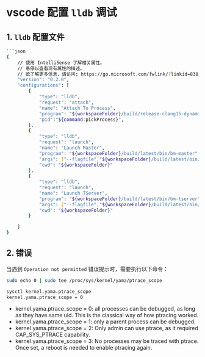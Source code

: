# vscode 配置 `lldb` 调试

## 1. `lldb` 配置文件

```bash
```json
{
    // 使用 IntelliSense 了解相关属性。 
    // 悬停以查看现有属性的描述。
    // 欲了解更多信息，请访问: https://go.microsoft.com/fwlink/?linkid=830387
    "version": "0.2.0",
    "configurations": [
        {
            "type": "lldb",
            "request": "attach",
            "name": "Attach To Process",
            "program": "${workspaceFolder}/build/release-clang15-dynamic-ninja/postgres/bin/postgres",
            "pid":"${command:pickProcess}",    
        },
        {
            "type": "lldb",
            "request": "launch",
            "name": "Launch Master",
            "program": "${workspaceFolder}/build/latest/bin/bm-master",
            "args": ["--flagfile","${workspaceFolder}/build/latest/bin/master.conf"],
            "cwd": "${workspaceFolder}"
        },
        {
            "type": "lldb",
            "request": "launch",
            "name": "Launch TServer",
            "program": "${workspaceFolder}/build/latest/bin/bm-tserver",
            "args": ["--flagfile","${workspaceFolder}/build/latest/bin/tserver.conf"],
            "cwd": "${workspaceFolder}"
        }

    ]
}
```

## 2. 错误

当遇到 `Operation not permitted` 错误提示时，需要执行以下命令：

```bash
sudo echo 0 | sudo tee /proc/sys/kernel/yama/ptrace_scope

sysctl kernel.yama.ptrace_scope
kernel.yama.ptrace_scope = 0
```

- kernel.yama.ptrace_scope = 0: all processes can be debugged, as long as they have same uid. This is the classical way of how ptracing worked.
- kernel.yama.ptrace_scope = 1: only a parent process can be debugged.
- kernel.yama.ptrace_scope = 2: Only admin can use ptrace, as it required CAP_SYS_PTRACE capability.
- kernel.yama.ptrace_scope = 3: No processes may be traced with ptrace. Once set, a reboot is needed to enable ptracing again.
